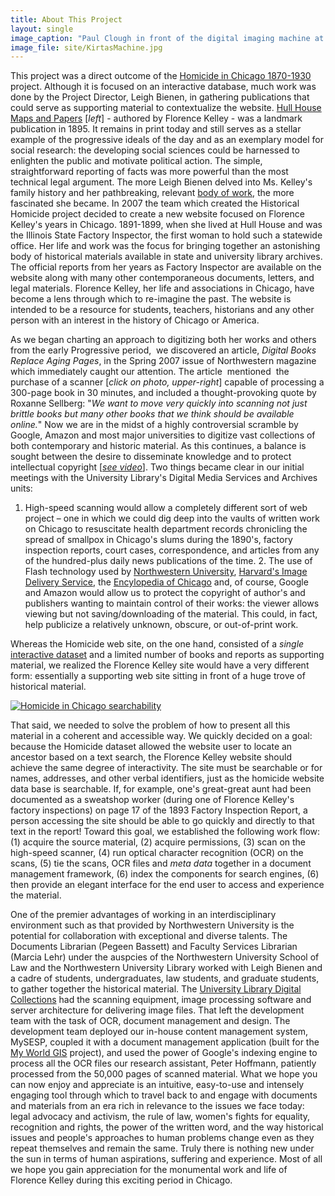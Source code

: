 ```yaml
---
title: About This Project
layout: single
image_caption: "Paul Clough in front of the digital imaging machine at the University Library in Evanston, Illinois. Credit: Jerry Lai (WCAS '04) © 2006 Jerry Lai"
image_file: site/KirtasMachine.jpg
---
```

This project was a direct outcome of the [Homicide in Chicago 1870-1930](http://homicide.northwestern.edu/) project. Although it is focused on an interactive database, much work was done by the Project Director, Leigh Bienen, in gathering publications that could serve as supporting material to contextualize the website. [Hull House Maps and Papers](/documents/fk_01643285) [_left_] - authored by Florence Kelley - was a landmark publication in 1895\. It remains in print today and still serves as a stellar example of the progressive ideals of the day and as an exemplary model for social research: the developing social sciences could be harnessed to enlighten the public and motivate political action. The simple, straightforward reporting of facts was more powerful than the most technical legal argument. The more Leigh Bienen delved into Ms. Kelley's family history and her pathbreaking, relevant [body of work](/archives/kelley/), the more fascinated she became. In 2007 the team which created the Historical Homicide project decided to create a new website focused on Florence Kelley's years in Chicago. 1891-1899, when she lived at Hull House and was the Illinois State Factory Inspector, the first woman to hold such a statewide office. Her life and work was the focus for bringing together an astonishing body of historical materials available in state and university library archives. The official reports from her years as Factory Inspector are available on the website along with many other contemporaneous documents, letters, and legal materials. Florence Kelley, her life and associations in Chicago, have become a lens through which to re-imagine the past. The website is intended to be a resource for students, teachers, historians and any other person with an interest in the history of Chicago or America.  

As we began charting an approach to digitizing both her works and others from the early Progressive period,  we discovered an article, _Digital Books Replace Aging Pages_, in the Spring 2007 issue of Northwestern magazine which immediately caught our attention. The article  mentioned  the purchase of a scanner [_click on photo, upper-right_] capable of processing a 300-page book in 30 minutes, and included a thought-provoking quote by Roxanne Sellberg: "_We want to move very quickly into scanning not just brittle books but many other books that we think should be available online._" Now we are in the midst of a highly controversial scramble by Google, Amazon and most major universities to digitize vast collections of both contemporary and historic material. As this continues, a balance is sought between the desire to disseminate knowledge and to protect intellectual copyright [[_see video_](http://florencekelley.northwestern.edu/about/video/technology)]. Two things became clear in our initial meetings with the University Library's Digital Media Services and Archives units:

1. High-speed scanning would allow a completely different sort of web project – one in which we could dig deep into the vaults of written work on Chicago to resuscitate health department records chronicling the spread of smallpox in Chicago's slums during the 1890's, factory inspection reports, court cases, correspondence, and articles from any of the hundred-plus daily news publications of the time. 2\. The use of Flash technology used by [Northwestern University](http://digital.library.northwestern.edu/imageviewer/), [Harvard's Image Delivery Service](https://iiif.lib.harvard.edu/manifests/view/ids:1245205), the [Encylopedia of Chicago](http://www.encyclopedia.chicagohistory.org/pages/3890.html) and, of course, Google and Amazon would allow us to protect the copyright of author's and publishers wanting to maintain control of their works: the viewer allows viewing but not saving/downloading of the material. This could, in fact, help publicize a relatively unknown, obscure, or out-of-print work.

Whereas the Homicide web site, on the one hand, consisted of a _single_ [interactive dataset](http://homicide.northwestern.edu/database/) and a limited number of books and reports as supporting material, we realized the Florence Kelley site would have a very different form: essentially a supporting web site sitting in front of a huge trove of historical material.

[![Homicide in Chicago searchability](/images_fk/homicideAbout.png)](http://homicide.northwestern.edu/database/2124/?page=1)

That said, we needed to solve the problem of how to present all this material in a coherent and accessible way. We quickly decided on a goal: because the Homicide dataset allowed the website user to locate an ancestor based on a text search, the Florence Kelley website should achieve the same degree of interactivity. The site must be searchable or for names, addresses, and other verbal identifiers, just as the homicide website data base is searchable. If, for example, one's great-great aunt had been documented as a sweatshop worker (during one of Florence Kelley's factory inspections) on page 17 of the 1893 Factory Inspection Report, a person accessing the site should be able to go quickly and directly to that text in the report! Toward this goal, we established the following work flow: (1) acquire the source material, (2) acquire permissions, (3) scan on the high-speed scanner, (4) run optical character recognition (OCR) on the scans, (5) tie the scans, OCR files and _meta data_ together in a document management framework, (6) index the components for search engines, (6) then provide an elegant interface for the end user to access and experience the material.

One of the premier advantages of working in an interdisciplinary environment such as that provided by Northwestern University is the potential for collaboration with exceptional and diverse talents. The Documents Librarian (Pegeen Bassett) and Faculty Services Librarian (Marcia Lehr) under the auspcies of the Northwestern University School of Law and the Northwestern University Library worked with Leigh Bienen and a cadre of students, undergraduates, law students, and graduate students, to gather together the historical material. The [University Library Digital Collections](https://digitalcollections.library.northwestern.edu/) had the scanning equipment, image processing software and server architecture for delivering image files. That left the development team with the task of OCR, document management and design. The development team deployed our in-house content management system, MySESP, coupled it with a document management application (built for the [My World GIS](http://www.myworldgis.org/) project), and used the power of Google's indexing engine to process all the OCR files our research assistant, Peter Hoffmann, patiently processed from the 50,000 pages of scanned material. What we hope you can now enjoy and appreciate is an intuitive, easy-to-use and intensely engaging tool through which to travel back to and engage with documents and materials from an era rich in relevance to the issues we face today: legal advocacy and activism, the rule of law, women's fights for equality, recognition and rights, the power of the written word, and the way historical issues and people's approaches to human problems change even as they repeat themselves and remain the same. Truly there is nothing new under the sun in terms of human aspirations, suffering and experience. Most of all we hope you gain appreciation for the monumental work and life of Florence Kelley during this exciting period in Chicago.
